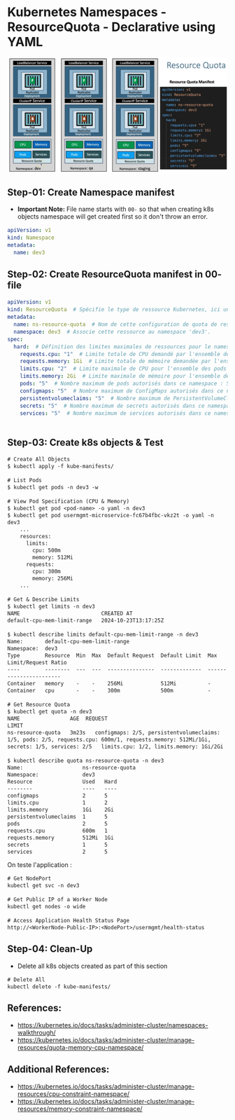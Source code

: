 # Kubernetes Namespaces - ResourceQuota - Declarative using YAML

![Slide1](img/1.png)

## Step-01: Create Namespace manifest
- **Important Note:** File name starts with `00-`  so that when creating k8s objects namespace will get created first so it don't throw an error.
```yml
apiVersion: v1
kind: Namespace
metadata:
  name: dev3
```

## Step-02: Create ResourceQuota manifest in 00- file
```yml
apiVersion: v1 
kind: ResourceQuota  # Spécifie le type de ressource Kubernetes, ici un ResourceQuota.
metadata:
  name: ns-resource-quota  # Nom de cette configuration de quota de ressources, ici 'ns-resource-quota'.
  namespace: dev3  # Associe cette ressource au namespace 'dev3'.
spec:
  hard:  # Définition des limites maximales de ressources pour le namespace 'dev3'.
    requests.cpu: "1"  # Limite totale de CPU demandé par l'ensemble des pods : 1 vCPU.
    requests.memory: 1Gi  # Limite totale de mémoire demandée par l'ensemble des pods : 1 Gi.
    limits.cpu: "2"  # Limite maximale de CPU pour l'ensemble des pods : 2 vCPU.
    limits.memory: 2Gi  # Limite maximale de mémoire pour l'ensemble des pods : 2 Gi.
    pods: "5"  # Nombre maximum de pods autorisés dans ce namespace : 5.
    configmaps: "5"  # Nombre maximum de ConfigMaps autorisés dans ce namespace : 5.
    persistentvolumeclaims: "5"  # Nombre maximum de PersistentVolumeClaims autorisés : 5.
    secrets: "5"  # Nombre maximum de secrets autorisés dans ce namespace : 5.
    services: "5"  # Nombre maximum de services autorisés dans ce namespace : 5.
                     
```


## Step-03: Create k8s objects & Test
```t
# Create All Objects
$ kubectl apply -f kube-manifests/

# List Pods
$ kubectl get pods -n dev3 -w

# View Pod Specification (CPU & Memory)
$ kubectl get pod <pod-name> -o yaml -n dev3
$ kubectl get pod usermgmt-microservice-fc67b4fbc-vkz2t -o yaml -n dev3
    ...
    resources:
      limits:
        cpu: 500m
        memory: 512Mi
      requests:
        cpu: 300m
        memory: 256Mi
    ...

# Get & Describe Limits
$ kubectl get limits -n dev3
NAME                          CREATED AT
default-cpu-mem-limit-range   2024-10-23T13:17:25Z

$ kubectl describe limits default-cpu-mem-limit-range -n dev3
Name:       default-cpu-mem-limit-range
Namespace:  dev3
Type        Resource  Min  Max  Default Request  Default Limit  Max Limit/Request Ratio
----        --------  ---  ---  ---------------  -------------  -----------------------
Container   memory    -    -    256Mi            512Mi          -
Container   cpu       -    -    300m             500m           -

# Get Resource Quota 
$ kubectl get quota -n dev3
NAME                AGE  REQUEST                                                                                                                                  LIMIT
ns-resource-quota   3m23s   configmaps: 2/5, persistentvolumeclaims: 1/5, pods: 2/5, requests.cpu: 600m/1, requests.memory: 512Mi/1Gi, secrets: 1/5, services: 2/5   limits.cpu: 1/2, limits.memory: 1Gi/2Gi

$ kubectl describe quota ns-resource-quota -n dev3
Name:                   ns-resource-quota
Namespace:              dev3
Resource                Used   Hard
--------                ----   ----
configmaps              2      5
limits.cpu              1      2
limits.memory           1Gi    2Gi
persistentvolumeclaims  1      5
pods                    2      5
requests.cpu            600m   1
requests.memory         512Mi  1Gi
secrets                 1      5
services                2      5
```
On teste l'application :

```t
# Get NodePort
kubectl get svc -n dev3

# Get Public IP of a Worker Node
kubectl get nodes -o wide

# Access Application Health Status Page
http://<WorkerNode-Public-IP>:<NodePort>/usermgmt/health-status

```
## Step-04: Clean-Up
- Delete all k8s objects created as part of this section
```
# Delete All
kubectl delete -f kube-manifests/
```

## References:
- https://kubernetes.io/docs/tasks/administer-cluster/namespaces-walkthrough/
- https://kubernetes.io/docs/tasks/administer-cluster/manage-resources/quota-memory-cpu-namespace/


## Additional References:
- https://kubernetes.io/docs/tasks/administer-cluster/manage-resources/cpu-constraint-namespace/ 
- https://kubernetes.io/docs/tasks/administer-cluster/manage-resources/memory-constraint-namespace/
